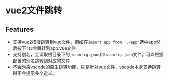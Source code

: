 # vue2文件跳转

## Features

* 支持vue2模版跳转到vue文件，例如在`import app from './app'`选中app然后按下`f12`会跳转到app.vue文件
* 支持别名，会读取根目录下的`jsconfig.json`和`tsconfig.json`文件，可以根据配置的别名跳转到对应的文件
* 不会污染vscode的原生跳转功能，只是针对vue文件，vscode本身支持跳转时不会提示多个定义。
